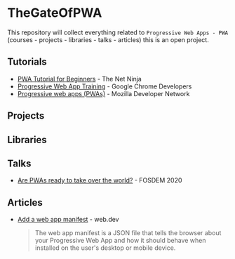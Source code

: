 # TheGateOfPWA
This repository will collect everything related to `Progressive Web Apps - PWA` (courses - projects - libraries - talks - articles) this is an open project.

## Tutorials
- [PWA Tutorial for Beginners](https://www.youtube.com/playlist?list=PL4cUxeGkcC9gTxqJBcDmoi5Q2pzDusSL7) - The Net Ninja
- [Progressive Web App Training](https://youtube.com/playlist?list=PLNYkxOF6rcIB2xHBZ7opgc2Mv009X87Hh) - Google Chrome Developers
- [Progressive web apps (PWAs)](https://developer.mozilla.org/en-US/docs/Web/Progressive_web_apps) - Mozilla Developer Network

## Projects
## Libraries
## Talks
- [Are PWAs ready to take over the world?](https://www.youtube.com/watch?v=G22MTB5FISc) - FOSDEM 2020
## Articles
- [Add a web app manifest](https://web.dev/add-manifest/) - web.dev

  > The web app manifest is a JSON file that tells the browser about your Progressive Web App and how it should behave when installed on the user's desktop or mobile device.
